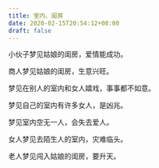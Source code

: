 ```yaml
---
title: 室内、闺房
date: 2020-02-15T20:54:12+08:00
draft: false
---
```


小伙子梦见姑娘的闺房，爱情能成功。


商人梦见姑娘的闺房，生意兴旺。


梦见在别人的室内和女人嬉戏，事事都不如意。


梦见自己的室内有许多女人，是凶兆。


梦见室内空无一人，会失去爱人。


女人梦见去陌生人的室内，灾难临头。


老人梦见闯入姑娘的闺房，要升天。
